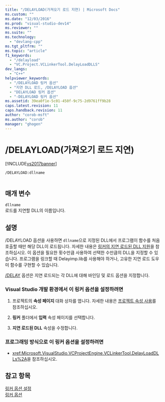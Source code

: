 ```yaml
---
title: "/DELAYLOAD(가져오기 로드 지연) | Microsoft Docs"
ms.custom: ""
ms.date: "12/03/2016"
ms.prod: "visual-studio-dev14"
ms.reviewer: ""
ms.suite: ""
ms.technology: 
  - "devlang-cpp"
ms.tgt_pltfrm: ""
ms.topic: "article"
f1_keywords: 
  - "/delayload"
  - "VC.Project.VCLinkerTool.DelayLoadDLLS"
dev_langs: 
  - "C++"
helpviewer_keywords: 
  - "/DELAYLOAD 링커 옵션"
  - "지연 DLL 로드, /DELAYLOAD 옵션"
  - "DELAYLOAD 링커 옵션"
  - "-DELAYLOAD 링커 옵션"
ms.assetid: 39ea0f1e-5c01-450f-9c75-2d9761ff9b28
caps.latest.revision: 11
caps.handback.revision: 11
author: "corob-msft"
ms.author: "corob"
manager: "ghogen"
---
```

# /DELAYLOAD(가져오기 로드 지연)
[!INCLUDE[vs2017banner](../../assembler/inline/includes/vs2017banner.md)]

```  
/DELAYLOAD:dllname  
  
```  
  
## 매개 변수  
 `dllname`  
 로드를 지연할 DLL의 이름입니다.  
  
## 설명  
 \/DELAYLOAD 옵션을 사용하면 `dllname`으로 지정된 DLL에서 프로그램이 함수를 처음 호출할 때만 해당 DLL이 로드됩니다.  자세한 내용은 [링커의 지연 로드된 DLL 지원](../../build/reference/linker-support-for-delay-loaded-dlls.md)을 참조하십시오.  이 옵션을 필요한 횟수만큼 사용하여 선택한 수만큼의 DLL을 지정할 수 있습니다.  프로그램을 링크할 때 Delayimp.lib를 사용해야 하거나, 고유한 지연 로드 도우미 함수를 구현할 수 있습니다.  
  
 [\/DELAY](../../build/reference/delay-delay-load-import-settings.md) 옵션은 지연 로드되는 각 DLL에 대해 바인딩 및 로드 옵션을 지정합니다.  
  
### Visual Studio 개발 환경에서 이 링커 옵션을 설정하려면  
  
1.  프로젝트의 **속성 페이지** 대화 상자를 엽니다.  자세한 내용은 [프로젝트 속성 사용](../../ide/working-with-project-properties.md)를 참조하십시오.  
  
2.  **링커** 폴더에서 **입력** 속성 페이지를 선택합니다.  
  
3.  **지연 로드된 DLL** 속성을 수정합니다.  
  
### 프로그래밍 방식으로 이 링커 옵션을 설정하려면  
  
-   <xref:Microsoft.VisualStudio.VCProjectEngine.VCLinkerTool.DelayLoadDLLs%2A>을 참조하십시오.  
  
## 참고 항목  
 [링커 옵션 설정](../../build/reference/setting-linker-options.md)   
 [링커 옵션](../../build/reference/linker-options.md)